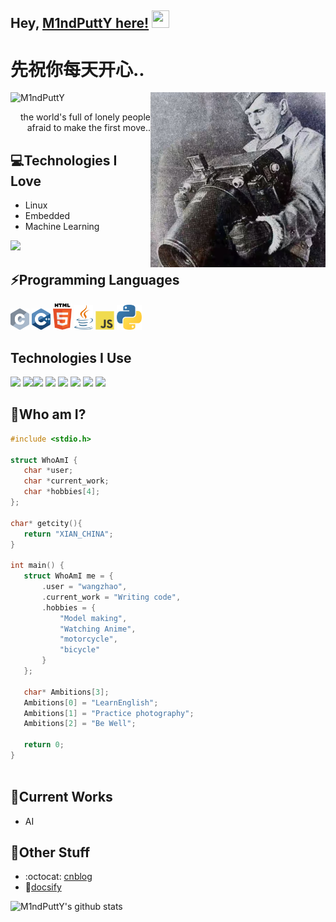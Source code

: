 ## Hey, [M1ndPuttY here!](https://M1ndPuttY.github.io/Docsify-Guide/#/)  <img src="https://media.giphy.com/media/hvRJCLFzcasrR4ia7z/giphy.gif" width="28px" height="28px">

<h1>先祝你每天开心..</h1> 

<img src = 'https://github.com/M1ndPuttY/M1ndPuttY/blob/main/image/xiangji.jpg' alt = 'xiangji' align='right' width="280px" height="280px"/>

<!--[![cnblog](https://img.shields.io/badge/-haanyali-blue?style=flat-square&logo=Linkedin&logoColor=white&link=https://www.linkedin.com/in/haany-ali)](https://www.cnblogs.com/passive/) [![Gmail Badge](https://img.shields.io/badge/-asterp04@gmail.com-c14438?style=flat-square&logo=Gmail&logoColor=white&link=mailto:asterp04@gmail.com)](mailto:asterp04@gmail.com) [![Youtube Channel](https://img.shields.io/badge/-The%20Broke%20Coder-c14438?style=flat-square&logo=Youtube&link=https://www.youtube.com/channel/UCietjxpksncMdOUkycv5nqA)](https://www.youtube.com/channel/UCietjxpksncMdOUkycv5nqA)
<p align="left"> <img src="https://komarev.com/ghpvc/?username=MarikIshtar007" alt="MarikIshtar007" /> </p>-->

<p align="left"> <img src="https://komarev.com/ghpvc/?username=M1ndPuttY" alt="M1ndPuttY" /> </p>

<div style="text-align: right">the world's full of lonely people afraid to make the first move.. </div>

## 💻Technologies I Love
* Linux
* Embedded
* Machine Learning

<img src = "https://github-readme-stats.vercel.app/api/top-langs/?username=pass1ve&layout=compact">

## ⚡Programming Languages
<img src = 'https://github.com/M1ndPuttY/M1ndPuttY/blob/main/image/src/c/c.svg' width='30'/> <img src = 'https://github.com/M1ndPuttY/M1ndPuttY/blob/main/image/src/cpp/cpp.svg' width='30'/>  <img src = 'https://github.com/M1ndPuttY/M1ndPuttY/blob/main/image/src/html/html.svg' width='30'/> <img src='https://github.com/M1ndPuttY/M1ndPuttY/blob/main/image/src/java/java.svg' width='30'/> <img src = 'https://github.com/M1ndPuttY/M1ndPuttY/blob/main/image/src/javascript/javascript.svg' width='30'/> <img src = 'https://github.com/M1ndPuttY/M1ndPuttY/blob/main/image/src/python/python.svg' width='40'/>
 
## Technologies I Use
 <img src = 'https://github.com/MarikIshtar007/MarikIshtar007/blob/master/images/pycharm.svg' width='30'/>  <img src = 'https://github.com/MarikIshtar007/MarikIshtar007/blob/master/images/android.svg' height='40'/><img src = 'https://github.com/MarikIshtar007/MarikIshtar007/blob/master/images/flutter-logo.svg' width='30'/> <img src = 'https://github.com/MarikIshtar007/MarikIshtar007/blob/master/images/django.svg' height='40'/> <img src = 'https://github.com/MarikIshtar007/MarikIshtar007/blob/master/images/flask.png' width='30'/> <img src = 'https://github.com/MarikIshtar007/MarikIshtar007/blob/master/images/git.svg' width='30'/> <img src = 'https://github.com/MarikIshtar007/MarikIshtar007/blob/master/images/nodejs.svg' width='33'/> <img src = 'https://github.com/MarikIshtar007/MarikIshtar007/blob/master/images/react.svg' width='33'/>
 
 ## 📝Who am I?
 ```C
#include <stdio.h>

struct WhoAmI {
    char *user;
    char *current_work;
    char *hobbies[4];
};

char* getcity(){
	return "XIAN_CHINA";
}

int main() {
    struct WhoAmI me = {
        .user = "wangzhao",
        .current_work = "Writing code",
        .hobbies = {
            "Model making",
            "Watching Anime",
            "motorcycle",
            "bicycle"
        }
    };

    char* Ambitions[3];
    Ambitions[0] = "LearnEnglish";
    Ambitions[1] = "Practice photography";
    Ambitions[2] = "Be Well";

    return 0;
}
	
 ```
 
## 🤖Current Works
 * AI
 
## 🏁Other Stuff
  - :octocat: [cnblog](https://www.cnblogs.com/passive/)
  - 🦮[docsify](https://M1ndPuttY.github.io/Docsify-Guide/#/)

![M1ndPuttY's github stats](https://github-readme-stats.vercel.app/api?username=M1ndPuttY&show_icons=true&hide=[%22issues%22])
 
